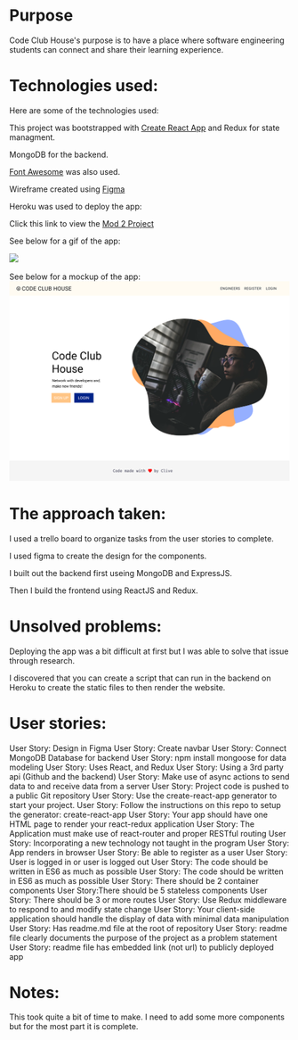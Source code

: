 # Purpose

Code Club House's purpose is to have a place where software engineering students can connect and share their learning experience.

# Technologies used:

Here are some of the technologies used:

This project was bootstrapped with [Create React App](https://github.com/facebook/create-react-app) and Redux for state managment.

MongoDB for the backend.

[Font Awesome](https://fontawesome.com/) was also used.

Wireframe created using [Figma](https://www.figma.com/file/3t3SQbi2VcrhAWuoOdzXy1/Mod2_project?node-id=0%3A1)

Heroku was used to deploy the app:

Click this link to view the [Mod 2 Project](https://lit-inlet-84195.herokuapp.com/)

See below for a gif of the app:

<img src="https://media.giphy.com/media/qxdyIPKckyBHSIdUtf/giphy.gif" width="500">

See below for a mockup of the app:
![Code Club House](Logged_Out.svg)

# The approach taken:

I used a trello board to organize tasks from the user stories to complete.

I used figma to create the design for the components.

I built out the backend first useing MongoDB and ExpressJS.

Then I build the frontend using ReactJS and Redux.

# Unsolved problems:

Deploying the app was a bit difficult at first but I was able to solve that issue through research.

I discovered that you can create a script that can run in the backend on Heroku to create the static files to then render the website.

# User stories:

User Story: Design in Figma
User Story: Create navbar
User Story: Connect MongoDB Database for backend
User Story: npm install mongoose for data modeling
User Story: Uses React, and Redux
User Story: Using a 3rd party api (Github and the backend)
User Story: Make use of async actions to send data to and receive data from a server
User Story: Project code is pushed to a public Git repository
User Story: Use the create-react-app generator to start your project.
User Story: Follow the instructions on this repo to setup the generator: create-react-app
User Story: Your app should have one HTML page to render your react-redux application
User Story: The Application must make use of react-router and proper RESTful routing
User Story: Incorporating a new technology not taught in the program
User Story: App renders in browser
User Story: Be able to register as a user
User Story: User is logged in or user is logged out
User Story: The code should be written in ES6 as much as possible
User Story: The code should be written in ES6 as much as possible
User Story: There should be 2 container components
User Story:There should be 5 stateless components
User Story: There should be 3 or more routes
User Story: Use Redux middleware to respond to and modify state change
User Story: Your client-side application should handle the display of data with minimal data manipulation
User Story: Has readme.md file at the root of repository
User Story: readme file clearly documents the purpose of the project as a problem statement
User Story: readme file has embedded link (not url) to publicly deployed app

# Notes:

This took quite a bit of time to make. I need to add some more components but for the most part it is complete.
